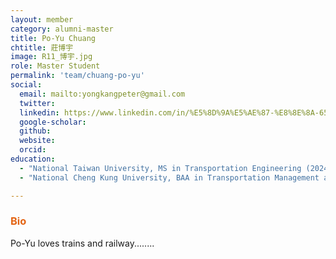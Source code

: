 ```yaml
---
layout: member
category: alumni-master
title: Po-Yu Chuang
chtitle: 莊博宇
image: R11_博宇.jpg
role: Master Student
permalink: 'team/chuang-po-yu'
social:
  email: mailto:yongkangpeter@gmail.com
  twitter: 
  linkedin: https://www.linkedin.com/in/%E5%8D%9A%E5%AE%87-%E8%8E%8A-65772416b?utm_source=share&utm_campaign=share_via&utm_content=profile&utm_medium=android_app
  google-scholar: 
  github: 
  website: 
  orcid: 
education:
  - "National Taiwan University, MS in Transportation Engineering (2024)"
  - "National Cheng Kung University, BAA in Transportation Management and Science (2022)"

---
```


<h3 style="color: #e36414;">Bio</h3>

Po-Yu loves trains and railway........
